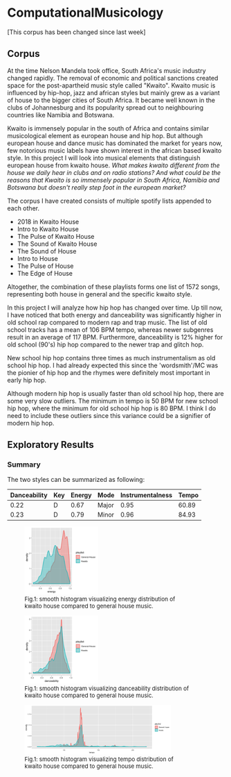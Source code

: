 # ComputationalMusicology
[This corpus has been changed since last week]

## Corpus
At the time Nelson Mandela took office, South Africa's music industry changed rapidly. The removal of economic and political sanctions created space for the post-apartheid music style called "Kwaito".  Kwaito music is influenced by hip-hop, jazz and african styles but mainly grew as a variant of house to the bigger cities of South Africa. It became well known in the clubs of Johannesburg and its popularity spread out to neighbouring countries like Namibia and Botswana. 

Kwaito is immensely popular in the south of Africa and contains similar musicological element as european house and hip hop. But although european house and dance music has dominated the market for years now, few notorious music labels have shown interest in the african based kwaito style. In this project I will look into musical elements that distinguish european house from kwaito house. *What makes kwaito different from the house we daily hear in clubs and on radio stations? And what could be the reasons that Kwaito is so immensely popular in South Africa, Namibia and Botswana but doesn't really step foot in the european market?*

The corpus I have created consists of multiple spotify lists appended to each other. 
- 2018 in Kwaito House
- Intro to Kwaito House
- The Pulse of Kwaito House
- The Sound of Kwaito House
- The Sound of House
- Intro to House
- The Pulse of House
- The Edge of House

Altogether, the combination of these playlists forms one list of 1572 songs, representing both house in general and the specific kwaito style.

In this project I will analyze how hip hop has changed over time. Up till now, I have noticed that both energy and danceability was significantly higher in old school rap compared to modern rap and trap music. The list of old school tracks has a mean of 106 BPM tempo, whereas newer subgenres result in an average of 117 BPM. Furthermore, danceability is 12% higher for old school (90's) hip hop compared to the newer trap and glitch hop. 

New school hip hop contains three times as much instrumentalism as old school hip hop. I had already expected this since the 'wordsmith'/MC was the pionier of hip hop and the rhymes were definitely most important in early hip hop. 

Although modern hip hop is usually faster than old school hip hop, there are some very slow outliers. The minimum in tempo is 50 BPM for new school hip hop, where the minimum for old school hip hop is 80 BPM. I think I do need to include these outliers since this variance could be a signifier of modern hip hop.

## Exploratory Results
### Summary
The two styles can be summarized as following:

| Danceability | Key | Energy |  Mode  | Instrumentalness | Tempo |
| ------------ | --- | ------ | ------ | ---------------- | ----- |
|     0.22     |  D  |  0.67  |  Major |        0.95      | 60.89 |
|     0.23     |  D  |  0.79  |  Minor |        0.96      | 84.93 |


<figure>
    <img src='/images/energy_smooth_hist.png' width="40%", height=auto/>
    <font size="2">
    <figcaption> Fig.1:  smooth histogram visualizing energy distribution of <br> kwaito house compared to general house music.
    </figcaption>
    </font>
</figure>

<figure>
    <img src='/images/danceability_smooth_hist.png' width="40%", height=auto/>
    <font size="2">
    <figcaption> Fig.1:  smooth histogram visualizing danceability distribution of <br> kwaito house compared to general house music.
    </figcaption>
    </font>
</figure>

<figure>
    <img src='/images/tempo_smooth_hist.png' width="80%", height=auto/>
    <font size="2">
    <figcaption> Fig.1:  smooth histogram visualizing tempo distribution of <br> kwaito house compared to general house music.
    </figcaption>
    </font>
</figure>


